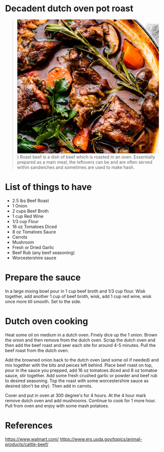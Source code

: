 # Decadent dutch oven pot roast
> ![alt text](decadent-dutch-oven-pot-roast-01.png))
> Roast beef is a dish of beef which is roasted in an oven. Essentially prepared as a main meal, the leftovers can be and are often served within sandwiches and sometimes are used to make hash.

# List of things to have
- 2.5 lbs Beef Roast
- 1 Onion
- 2 cups Beef Broth
- 1 cup Red Wine
- 1/3 cup Flour
- 16 oz Tomatoes Diced
- 8 oz Tomatoes Sauce
- Carrots
- Mushroom
- Fresh or Dried Garlic
- Beef Rub (any beef seasoning)
- Worcestershire sauce

# Prepare the sauce
In a large mixing bowl pour in 1 cup beef broth and 1/3 cup flour. Wisk together, add another 1 cup of beef broth, wisk, add 1 cup red wine, wisk once more till smooth. Set to the side.

# Dutch oven cooking
Heat some oil on medium in a dutch oven. Finely dice up the 1 onion. Brown the onion and then remove from the dutch oven. Scrap the dutch oven and then add the beef roast and seer each site for around 4-5 minutes. Pull the beef roast from the dutch oven.

Add the browned onion back to the dutch oven (and some oil if needed) and mix together with the bits and peices left behind. Place beef roast on top, pour in the sauce you prepped, add 16 oz tomatoes diced and 8 oz tomatoe sauce, stir together. Add some fresh crushed garlic or powder and beef rub to desired seasoning. Top the roast with some worcestershire sauce as desired (don't be shy). Then add in carrots.

Cover and put in oven at 300 degree's for 4 hours. At the 4 hour mark remove dutch oven and add mushrooms. Continue to cook for 1 more hour. Pull from oven and enjoy with some mash potatoes.

# References
https://www.walmart.com/
https://www.ers.usda.gov/topics/animal-products/cattle-beef/
